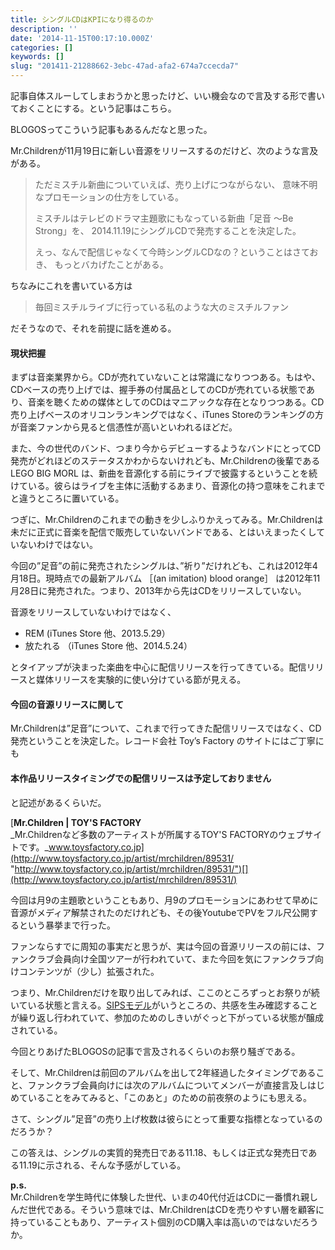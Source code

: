 ```yaml
---
title: シングルCDはKPIになり得るのか
description: ''
date: '2014-11-15T00:17:10.000Z'
categories: []
keywords: []
slug: "201411-21288662-3ebc-47ad-afa2-674a7ccecda7"
---
```

記事自体スルーしてしまおうかと思ったけど、いい機会なので言及する形で書いておくことにする。という記事はこちら。

BLOGOSってこういう記事もあるんだなと思った。

Mr.Childrenが11月19日に新しい音源をリリースするのだけど、次のような言及がある。

> ただミスチル新曲についていえば、売り上げにつながらない、 意味不明なプロモーションの仕方をしている。  
>   
> ミスチルはテレビのドラマ主題歌にもなっている新曲「足音 ～Be Strong」を、 2014.11.19にシングルCDで発売することを決定した。  
>   
> えっ、なんで配信じゃなくて今時シングルCDなの？ということはさておき、 もっとバカげたことがある。

ちなみにこれを書いている方は

> 毎回ミスチルライブに行っている私のような大のミスチルファン

だそうなので、それを前提に話を進める。

#### 現状把握

まずは音楽業界から。CDが売れていないことは常識になりつつある。もはや、CDベースの売り上げでは、握手券の付属品としてのCDが売れている状態であり、音楽を聴くための媒体としてのCDはマニアックな存在となりつつある。CD売り上げベースのオリコンランキングではなく、iTunes Storeのランキングの方が音楽ファンから見ると信憑性が高いといわれるほどだ。

また、今の世代のバンド、つまり今からデビューするようなバンドにとってCD発売がどれほどのステータスかわからないけれども、Mr.Childrenの後輩である LEGO BIG MORL は、新曲を音源化する前にライブで披露するということを続けている。彼らはライブを主体に活動するあまり、音源化の持つ意味をこれまでと違うところに置いている。

つぎに、Mr.Childrenのこれまでの動きを少しふりかえってみる。Mr.Childrenは未だに正式に音楽を配信で販売していないバンドである、とはいえまったくしていないわけではない。

今回の”足音”の前に発売されたシングルは、”祈り”だけれども、これは2012年4月18日。現時点での最新アルバム ［(an imitation) blood orange］ は2012年11月28日に発売された。つまり、2013年から先はCDをリリースしていない。

音源をリリースしていないわけではなく、

*   REM (iTunes Store 他、2013.5.29）
*   放たれる （iTunes Store 他、2014.5.24）

とタイアップが決まった楽曲を中心に配信リリースを行ってきている。配信リリースと媒体リリースを実験的に使い分けている節が見える。

#### 今回の音源リリースに関して

Mr.Childrenは”足音”について、これまで行ってきた配信リリースではなく、CD発売ということを決定した。レコード会社 Toy’s Factory のサイトにはご丁寧にも

#### 本作品リリースタイミングでの配信リリースは予定しておりません

と記述があるくらいだ。

[**Mr.Children | TOY'S FACTORY**  
_Mr.Childrenなど多数のアーティストが所属するTOY'S FACTORYのウェブサイトです。_www.toysfactory.co.jp](http://www.toysfactory.co.jp/artist/mrchildren/89531/ "http://www.toysfactory.co.jp/artist/mrchildren/89531/")[](http://www.toysfactory.co.jp/artist/mrchildren/89531/)

今回は月9の主題歌ということもあり、月9のプロモーションにあわせて早めに音源がメディア解禁されたのだけれども、その後YoutubeでPVをフル尺公開するという暴挙まで行った。

ファンならすでに周知の事実だと思うが、実は今回の音源リリースの前には、ファンクラブ会員向け全国ツアーが行われていて、また今回を気にファンクラブ向けコンテンツが（少し）拡張された。

つまり、Mr.Childrenだけを取り出してみれば、ここのところずっとお祭りが続いている状態と言える。[SIPSモデル](http://www.dentsu.co.jp/sips/)がいうところの、共感を生み確認することが繰り返し行われていて、参加のためのしきいがぐっと下がっている状態が醸成されている。

今回とりあげたBLOGOSの記事で言及されるくらいのお祭り騒ぎである。

そして、Mr.Childrenは前回のアルバムを出して2年経過したタイミングであること、ファンクラブ会員向けには次のアルバムについてメンバーが直接言及しはじめていることをみてみると、「このあと」のための前夜祭のようにも思える。

さて、シングル”足音”の売り上げ枚数は彼らにとって重要な指標となっているのだろうか？

この答えは、シングルの実質的発売日である11.18、もしくは正式な発売日である11.19に示される、そんな予感がしている。

**p.s.**  
Mr.Childrenを学生時代に体験した世代、いまの40代付近はCDに一番慣れ親しんだ世代である。そういう意味では、Mr.ChildrenはCDを売りやすい層を顧客に持っていることもあり、アーティスト個別のCD購入率は高いのではないだろうか。
